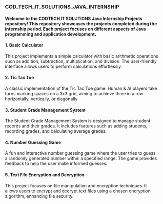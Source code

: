 <h3>COD_TECH_IT_SOLUTIONS_JAVA_INTERNSHIP</h3>

<h4>Welcome to the CODTECH IT SOLUTIONS Java Internship Projects repository! This repository showcases the projects completed during the internship period. Each project focuses on different aspects of Java programming and application development.</h4>

<h4>1. Basic Calculator</h4>

This project implements a simple calculator with basic arithmetic operations such as addition, subtraction, multiplication, and division. The user-friendly interface allows users to perform calculations effortlessly.

<h4>2. Tic Tac Toe</h4>

A classic implementation of the Tic Tac Toe game. Human & AI players take turns marking spaces on a 3x3 grid, aiming to achieve three in a row horizontally, vertically, or diagonally.

<h4>3. Student Grade Management System</h4>

The Student Grade Management System is designed to manage student records and their grades. It includes features such as adding students, recording grades, and calculating average grades.

<h4>4. Number Guessing Game</h4>

A fun and interactive number guessing game where the user tries to guess a randomly generated number within a specified range. The game provides feedback to help the user make informed guesses.

<h4>5. Text File Encryption and Decryption</h4>

This project focuses on file manipulation and encryption techniques. It allows users to encrypt and decrypt text files using a chosen encryption algorithm, enhancing file security.
